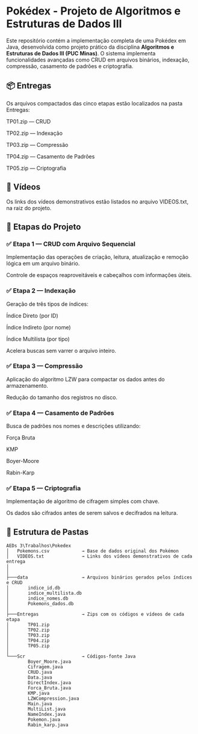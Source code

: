 # Pokédex - Projeto de Algoritmos e Estruturas de Dados III

Este repositório contém a implementação completa de uma Pokédex em Java, desenvolvida como projeto prático da disciplina **Algoritmos e Estruturas de Dados III (PUC Minas)**. O sistema implementa funcionalidades avançadas como CRUD em arquivos binários, indexação, compressão, casamento de padrões e criptografia.

## 📦 Entregas
Os arquivos compactados das cinco etapas estão localizados na pasta Entregas:

TP01.zip — CRUD

TP02.zip — Indexação

TP03.zip — Compressão

TP04.zip — Casamento de Padrões

TP05.zip — Criptografia

## 🎥 Vídeos
Os links dos vídeos demonstrativos estão listados no arquivo VIDEOS.txt, na raiz do projeto.

## 🧩 Etapas do Projeto
### ✅ Etapa 1 — CRUD com Arquivo Sequencial
Implementação das operações de criação, leitura, atualização e remoção lógica em um arquivo binário.

Controle de espaços reaproveitáveis e cabeçalhos com informações úteis.

### ✅ Etapa 2 — Indexação
Geração de três tipos de índices:

Índice Direto (por ID)

Índice Indireto (por nome)

Índice Multilista (por tipo)

Acelera buscas sem varrer o arquivo inteiro.

### ✅ Etapa 3 — Compressão
Aplicação do algoritmo LZW para compactar os dados antes do armazenamento.

Redução do tamanho dos registros no disco.

### ✅ Etapa 4 — Casamento de Padrões
Busca de padrões nos nomes e descrições utilizando:

Força Bruta

KMP

Boyer-Moore

Rabin-Karp

### ✅ Etapa 5 — Criptografia
Implementação de algoritmo de cifragem simples com chave.

Os dados são cifrados antes de serem salvos e decifrados na leitura.


## 📁 Estrutura de Pastas

```plaintext
AEDs 3\Trabalhos\Pokedex
│   Pokemons.csv            → Base de dados original dos Pokémon
│   VIDEOS.txt              → Links dos vídeos demonstrativos de cada entrega
│
│
├───data                    → Arquivos binários gerados pelos índices e CRUD
│       indice_id.db
│       indice_multilista.db
│       indice_nomes.db
│       Pokemons_dados.db
│
├───Entregas                → Zips com os códigos e vídeos de cada etapa
│       TP01.zip
│       TP02.zip
│       TP03.zip
│       TP04.zip
│       TP05.zip
│
└───Scr                     → Códigos-fonte Java
        Boyer_Moore.java
        Cifragem.java
        CRUD.java
        Data.java
        DirectIndex.java
        Forca_Bruta.java
        KMP.java
        LZWCompression.java
        Main.java
        MultiList.java
        NameIndex.java
        Pokemon.java
        Rabin_karp.java
